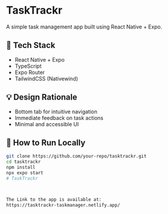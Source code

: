 # TaskTrackr

A simple task management app built using React Native + Expo.

## 🚀 Tech Stack
- React Native + Expo
- TypeScript
- Expo Router
- TailwindCSS (Nativewind)

## 💡 Design Rationale
- Bottom tab for intuitive navigation
- Immediate feedback on task actions
- Minimal and accessible UI

## 🔧 How to Run Locally
```bash
git clone https://github.com/your-repo/tasktrackr.git
cd tasktrackr
npm install
npx expo start
#   T a s k T r a c k r 
 
 

The Link to the app is available at:
https://tasktrackr-taskmanager.netlify.app/